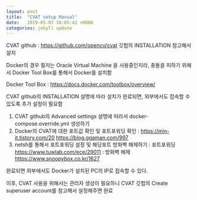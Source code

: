 ```yaml
---
layout: post
title:  "CVAT setup Manual"
date:   2019-05-07 10:05:42 +0900
categories: jekyll update
---
```


CVAT github : https://github.com/opencv/cvat
깃헙의 INSTALLATION 참고해서 설치

Docker의 경우 필자는 Oracle Virtual Machine 을 사용중인지라, 충돌을 피하기 위해서 Docker Tool Box를 통해서 Docker를 설치함

Docker Tool Box : https://docs.docker.com/toolbox/overview/


CVAT github의 INSTALLATION 설명에 따라 설치가 완료되면, 외부에서도 접속할 수 있도록 추가 설정이 필요함

1. CVAT github의 Advanced settings 설명에 따라서 docker-compose.override.yml 생성하기
2. Docker의 CVAT에 대한 포트값 확인 및 포트포워딩 확인 : https://min-it.tistory.com/20 https://blog.ggaman.com/997
3. netsh를 통해서 포트포워딩 설정 및 해당포트 방화벽 해제하기
 : 포트포워딩 https://www.tuwlab.com/ece/29011
 : 방화벽 해제 https://www.snoopybox.co.kr/1627


완료되면 외부에서도 Docker가 설치된 PC의 IP로 접속할 수 있다.

이후, CVAT 사용을 위해서는 관리자 생성이 필요하니
CVAT 깃헙의 Create superuser account를 참고해서 설정해주면 완료
 

[jekyll-docs]: https://jekyllrb.com/docs/home
[jekyll-gh]:   https://github.com/jekyll/jekyll
[jekyll-talk]: https://talk.jekyllrb.com/
